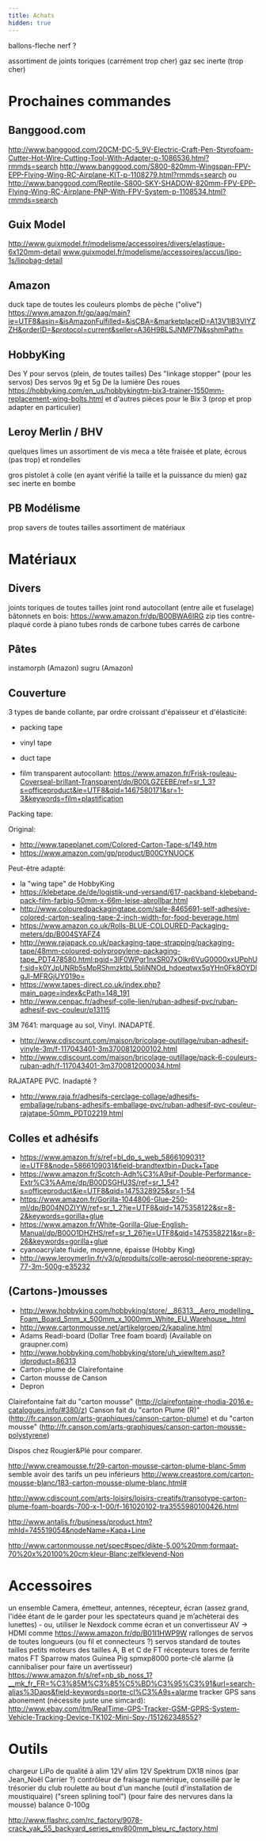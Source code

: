 ```yaml
---
title: Achats
hidden: true
---
```


ballons-fleche nerf ?

assortiment de joints toriques (carrément trop cher)
gaz sec inerte (trop cher)


Prochaines commandes
====================

Banggood.com
------------

http://www.banggood.com/20CM-DC-5_9V-Electric-Craft-Pen-Styrofoam-Cutter-Hot-Wire-Cutting-Tool-With-Adapter-p-1086536.html?rmmds=search
http://www.banggood.com/S800-820mm-Wingspan-FPV-EPP-Flying-Wing-RC-Airplane-KIT-p-1108279.html?rmmds=search ou http://www.banggood.com/Reptile-S800-SKY-SHADOW-820mm-FPV-EPP-Flying-Wing-RC-Airplane-PNP-With-FPV-System-p-1108534.html?rmmds=search

Guix Model
----------

http://www.guixmodel.fr/modelisme/accessoires/divers/elastique-6x120mm-detail
www.guixmodel.fr/modelisme/accessoires/accus/lipo-1s/lipobag-detail

Amazon
------

duck tape de toutes les couleurs
plombs de pèche ("olive") https://www.amazon.fr/gp/aag/main?ie=UTF8&asin=&isAmazonFulfilled=&isCBA=&marketplaceID=A13V1IB3VIYZZH&orderID=&protocol=current&seller=A36H9BLSJNMP7N&sshmPath=

HobbyKing
---------

Des Y pour servos (plein, de toutes tailles)
Des "linkage stopper" (pour les servos)
Des servos 9g et 5g
De la lumière
Des roues
https://hobbyking.com/en_us/hobbykingtm-bix3-trainer-1550mm-replacement-wing-bolts.html et d'autres pièces pour le Bix 3 (prop et prop adapter en particulier)

Leroy Merlin / BHV
------------------

quelques limes
un assortiment de vis meca a tête fraisée et plate, écrous (pas trop) et rondelles

gros pistolet à colle (en ayant vérifié la taille et la puissance du mien)
gaz sec inerte en bombe

PB Modélisme
------------

prop savers de toutes tailles
assortiment de matériaux

Matériaux
=========

Divers
------

joints toriques de toutes tailles
joint rond autocollant (entre aile et fuselage)
bâtonnets en bois: https://www.amazon.fr/dp/B00BWA6IRG
zip ties
contre-plaqué
corde à piano
tubes ronds de carbone
tubes carrés de carbone

Pâtes
-----

instamorph (Amazon)
sugru (Amazon)

Couverture
----------

3 types de bande collante, par ordre croissant d'épaisseur et d'élasticité:
- packing tape
- vinyl tape
- duct tape

- film transparent autocollant: https://www.amazon.fr/Frisk-rouleau-Coverseal-brillant-Transparent/dp/B00LGZEEBE/ref=sr_1_3?s=officeproduct&ie=UTF8&qid=1467580171&sr=1-3&keywords=film+plastification

Packing tape:

Original:
- http://www.tapeplanet.com/Colored-Carton-Tape-s/149.htm
- https://www.amazon.com/gp/product/B00CYNUOCK

Peut-être adapté:
- la "wing tape" de HobbyKing
- https://klebetape.de/de/logistik-und-versand/617-packband-klebeband-pack-film-farbig-50mm-x-66m-leise-abrollbar.html
- http://www.colouredpackagingtape.com/sale-8465691-self-adhesive-colored-carton-sealing-tape-2-inch-width-for-food-beverage.html
- https://www.amazon.co.uk/Rolls-BLUE-COLOURED-Packaging-meters/dp/B004SYAFZ4
- http://www.rajapack.co.uk/packaging-tape-strapping/packaging-tape/48mm-coloured-polypropylene-packaging-tape_PDT478580.html;pgid=3lF0WPgr1nxSR07xOlkr6VuG0000xxUPphUf;sid=k0YJpUNRb5sMpRShmzktbL5bliNNOd_hdoeqtwx5qYHn0Fk8OYDlgJl-MFRGjUY019o=
- https://www.tapes-direct.co.uk/index.php?main_page=index&cPath=148_191
- http://www.cenpac.fr/adhesif-colle-lien/ruban-adhesif-pvc/ruban-adhesif-pvc-couleur/p13115

3M 7641: marquage au sol, Vinyl. INADAPTÉ.
- http://www.cdiscount.com/maison/bricolage-outillage/ruban-adhesif-vinyle-3m/f-117043401-3m3700812000102.html
- http://www.cdiscount.com/maison/bricolage-outillage/pack-6-couleurs-ruban-adh/f-117043401-3m3700812000034.html

RAJATAPE PVC. Inadapté ?
- http://www.raja.fr/adhesifs-cerclage-collage/adhesifs-emballage/rubans-adhesifs-emballage-pvc/ruban-adhesif-pvc-couleur-rajatape-50mm_PDT02219.html

Colles et adhésifs
------------------

- https://www.amazon.fr/s/ref=bl_dp_s_web_5866109031?ie=UTF8&node=5866109031&field-brandtextbin=Duck+Tape
- https://www.amazon.fr/Scotch-Adh%C3%A9sif-Double-Performance-Extr%C3%AAme/dp/B00DSGHU3S/ref=sr_1_54?s=officeproduct&ie=UTF8&qid=1475328925&sr=1-54
- https://www.amazon.fr/Gorilla-1044806-Glue-250-ml/dp/B004NOZIYW/ref=sr_1_2?ie=UTF8&qid=1475358122&sr=8-2&keywords=gorilla+glue
- https://www.amazon.fr/White-Gorilla-Glue-English-Manual/dp/B00O1DHZHS/ref=sr_1_26?ie=UTF8&qid=1475358221&sr=8-26&keywords=gorilla+glue
- cyanoacrylate fluide, moyenne, épaisse (Hobby King)
- http://www.leroymerlin.fr/v3/p/produits/colle-aerosol-neoprene-spray-77-3m-500g-e35232

(Cartons-)mousses
-----------------

- http://www.hobbyking.com/hobbyking/store/__86313__Aero_modelling_Foam_Board_5mm_x_500mm_x_1000mm_White_EU_Warehouse_.html
- http://www.cartonmousse.net/artikelgroep/2/kapaline.html
- Adams Readi-board (Dollar Tree foam board) (Available on graupner.com)
- http://www.hobbyking.com/hobbyking/store/uh_viewItem.asp?idproduct=86313
- Carton-plume de Clairefontaine
- Carton mousse de Canson
- Depron

Clairefontaine fait du "carton mousse" (http://clairefontaine-rhodia-2016.e-catalogues.info/#380/z)
Canson fait du "carton Plume (R)" (http://fr.canson.com/arts-graphiques/canson-carton-plume) et du "carton mousse" (http://fr.canson.com/arts-graphiques/canson-carton-mousse-polystyrene)

Dispos chez Rougier&Plé pour comparer.

http://www.creamousse.fr/29-carton-mousse-carton-plume-blanc-5mm semble avoir des tarifs un peu inférieurs
http://www.creastore.com/carton-mousse-blanc/183-carton-mousse-plume-blanc.html#

http://www.cdiscount.com/arts-loisirs/loisirs-creatifs/transotype-carton-plume-foam-boards-700-x-1-00/f-161020102-tra3555980100426.html

http://www.antalis.fr/business/product.htm?mhId=745519054&nodeName=Kapa+Line

http://www.cartonmousse.net/spec#spec/dikte-5,00%20mm;formaat-70%20x%20100%20cm;kleur-Blanc;zelfklevend-Non


Accessoires
===========

un ensemble Camera, émetteur, antennes, récepteur, écran (assez grand, l'idée étant de le garder pour les spectateurs quand je m’achèterai des lunettes)
    - ou, utiliser le Nexdock comme écran et un convertisseur AV -> HDMI comme https://www.amazon.fr/dp/B01I1HWP9W
rallonges de servos de toutes longueurs (ou fil et connecteurs ?)
servos standard de toutes tailles
petits moteurs des tailles A, B et C de FT
récepteurs
tores de ferrite
matos FT Sparrow
matos Guinea Pig
spmxp8000
porte-clé alarme (à cannibaliser pour faire un avertisseur) https://www.amazon.fr/s/ref=nb_sb_noss_1?__mk_fr_FR=%C3%85M%C3%85%C5%BD%C3%95%C3%91&url=search-alias%3Daps&field-keywords=porte-cl%C3%A9s+alarme
tracker GPS sans abonement (nécessite juste une simcard): http://www.ebay.com/itm/RealTime-GPS-Tracker-GSM-GPRS-System-Vehicle-Tracking-Device-TK102-Mini-Spy-/151262348552?

Outils
======

chargeur LiPo de qualité à alim 12V
alim 12V
Spektrum DX18
ninos (par Jean_Noël Carrier ?) contrôleur de fraisage numérique, conseillé par le trésorier du club
roulette au bout d'un manche (outil d'installation de moustiquaire) ("sreen splining tool") (pour faire des nervures dans la mousse)
balance 0-100g

http://www.flashrc.com/rc_factory/9078-crack_yak_55_backyard_series_env800mm_bleu_rc_factory.html
